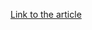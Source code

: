 [Link to the article](https://unit42.paloaltonetworks.com/apache-cve-2025-24813-cve-2025-27636-cve-2025-29891/)
